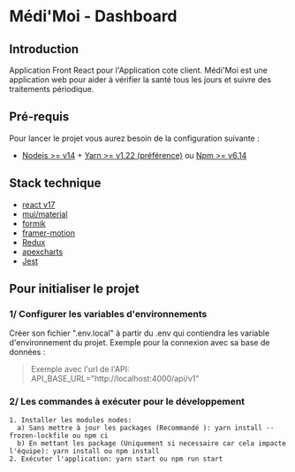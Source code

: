 # Médi'Moi - Dashboard

## Introduction
Application Front React pour l'Application cote client.
Médi'Moi est une application web pour aider à vérifier la santé tous les jours et suivre des traitements périodique.

## Pré-requis
Pour lancer le projet vous aurez besoin de la configuration suivante :
* [Nodejs >= v14](https://nodejs.org/en/download/) + [Yarn >= v1.22 (préférence)](https://yarnpkg.com/getting-started/install) ou [Npm >= v6.14](https://www.npmjs.com/)

## Stack technique
* [react v17](https://fr.reactjs.org/)
* [mui/material](https://yarnpkg.com/package/@mui/material)
* [formik](https://formik.org/)
* [framer-motion](https://www.framer.com/motion/)
* [Redux](https://redux.js.org/)
* [apexcharts](https://apexcharts.com/)
* [Jest](https://jestjs.io/fr/docs/getting-started)


## Pour initialiser le projet

### 1/ Configurer les variables d'environnements
Créer son fichier ".env.local" à partir du .env qui contiendra les variable d'environnement du projet.
Exemple pour la connexion avec sa base de données :
> Exemple avec l'url de l'API: API_BASE_URL="http://localhost:4000/api/v1"

### 2/ Les commandes à exécuter pour le développement
```
1. Installer les modules nodes:
  a) Sans mettre à jour les packages (Recommandé ): yarn install --frozen-lockfile ou npm ci 
  b) En mettant les package (Uniquement si necessaire car cela impacte l'équipe): yarn install ou npm install 
2. Exécuter l'application: yarn start ou npm run start
```